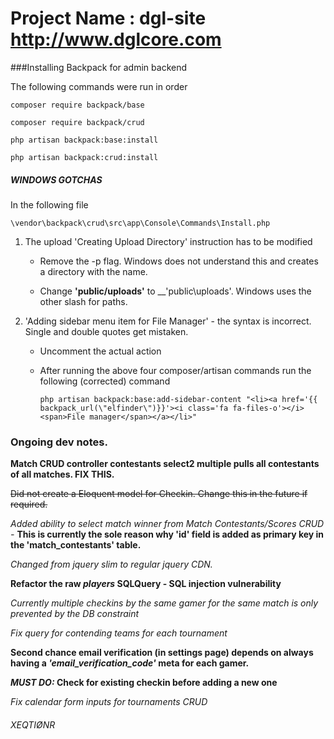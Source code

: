 Project Name : dgl-site
http://www.dglcore.com
======================


###Installing Backpack for admin backend

The following commands were run in order

`composer require backpack/base`

`composer require backpack/crud`

`php artisan backpack:base:install`

`php artisan backpack:crud:install`


##### WINDOWS GOTCHAS

In the following file  

`\vendor\backpack\crud\src\app\Console\Commands\Install.php`

1. The upload 'Creating Upload Directory' instruction has to be modified
    
    - Remove the -p flag. Windows does not understand this and creates a directory with the name.
    
    - Change __'public/uploads'__ to __'public\uploads'. Windows uses the other slash for paths.

2. 'Adding sidebar menu item for File Manager' - the syntax is incorrect. Single and double quotes get mistaken.
    
    - Uncomment the actual action 
    
    - After running the above four composer/artisan commands run the following (corrected) command
    
        `php artisan backpack:base:add-sidebar-content "<li><a href='{{ backpack_url(\"elfinder\")}}'><i class='fa fa-files-o'></i> <span>File manager</span></a></li>"`


### Ongoing dev notes.

__Match CRUD controller contestants select2 multiple pulls all contestants of all matches. FIX THIS.__

~~Did not create a Eloquent model for Checkin. Change this in the future if required.~~

_Added ability to select match winner from Match Contestants/Scores CRUD -_ __This is currently the sole reason why 'id' field is added as primary key in the 'match_contestants' table.__

_Changed from jquery slim to regular jquery CDN._

__Refactor the raw _players_ SQLQuery - SQL injection vulnerability__ 

_Currently multiple checkins by the same gamer for the same match is only prevented by the DB constraint_

_Fix query for contending teams for each tournament_

__Second chance email verification (in settings page) depends on always having a _'email_verification_code'_ meta for each gamer.__

__*MUST DO:* Check for existing checkin before adding a new one__

_Fix calendar form inputs for tournaments CRUD_
###### XEQTIØNR
